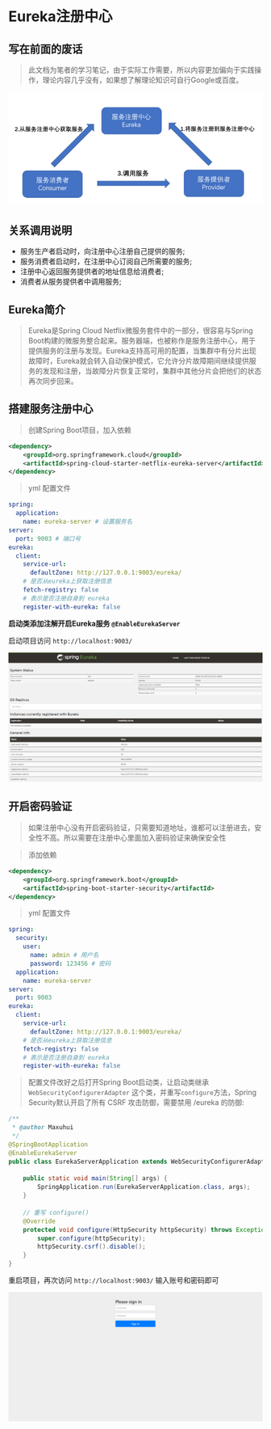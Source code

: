 # Eureka注册中心

## 写在前面的废话
> 此文档为笔者的学习笔记，由于实际工作需要，所以内容更加偏向于实践操作，理论内容几乎没有，如果想了解理论知识可自行Google或百度。


![示例图](../resources/eureka/eureka01.png)

## 关系调用说明
* 服务生产者启动时，向注册中心注册自己提供的服务;
* 服务消费者启动时，在注册中心订阅自己所需要的服务;
* 注册中心返回服务提供者的地址信息给消费者;
* 消费者从服务提供者中调用服务;

## Eureka简介
> Eureka是Spring Cloud Netflix微服务套件中的一部分，很容易与Spring Boot构建的微服务整合起来。服务器端，也被称作是服务注册中心，用于提供服务的注册与发现。Eureka支持高可用的配置，当集群中有分片出现故障时，Eureka就会转入自动保护模式，它允许分片故障期间继续提供服务的发现和注册，当故障分片恢复正常时，集群中其他分片会把他们的状态再次同步回来。

## 搭建服务注册中心
> 创建Spring Boot项目，加入依赖

```xml
<dependency>
    <groupId>org.springframework.cloud</groupId>
    <artifactId>spring-cloud-starter-netflix-eureka-server</artifactId>
</dependency>
```

> yml 配置文件

```yaml
spring:
  application:
    name: eureka-server # 设置服务名
server:
  port: 9003 # 端口号
eureka:
  client:
    service-url:
      defaultZone: http://127.0.0.1:9003/eureka/
    # 是否从eureka上获取注册信息
    fetch-registry: false
    # 表示是否注册自身到 eureka
    register-with-eureka: false
```
**启动类添加注解开启Eureka服务 `@EnableEurekaServer`**

启动项目访问 ``http://localhost:9003/`` 

![Eureka页面](../resources/eureka/eureka02.png)

## 开启密码验证

> 如果注册中心没有开启密码验证，只需要知道地址，谁都可以注册进去，安全性不高。所以需要在注册中心里面加入密码验证来确保安全性

> 添加依赖

```xml
<dependency>
	<groupId>org.springframework.boot</groupId>
	<artifactId>spring-boot-starter-security</artifactId>
</dependency>
```

> yml 配置文件

```yaml
spring:
  security:
    user:
      name: admin # 用户名
      password: 123456 # 密码
  application:
    name: eureka-server
server:
  port: 9003
eureka:
  client:
    service-url:
      defaultZone: http://127.0.0.1:9003/eureka/
    # 是否从eureka上获取注册信息
    fetch-registry: false
    # 表示是否注册自身到 eureka
    register-with-eureka: false
```

> 配置文件改好之后打开Spring Boot启动类，让启动类继承 ``WebSecurityConfigurerAdapter`` 这个类，并重写``configure``方法，Spring Security默认开启了所有 CSRF 攻击防御，需要禁用 /eureka 的防御:

```java
/**
 * @author Maxuhui
 */
@SpringBootApplication
@EnableEurekaServer
public class EurekaServerApplication extends WebSecurityConfigurerAdapter {

    public static void main(String[] args) {
        SpringApplication.run(EurekaServerApplication.class, args);
    }

    // 重写 configure()
    @Override
    protected void configure(HttpSecurity httpSecurity) throws Exception {
        super.configure(httpSecurity);
        httpSecurity.csrf().disable();
    }
}
```

重启项目，再次访问 ``http://localhost:9003/``  输入账号和密码即可

![Eureka加密](../resources/eureka/eureka03.png)


